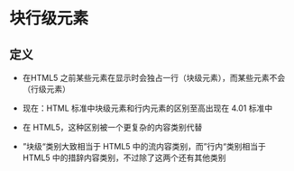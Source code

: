 # 块行级元素

## 定义

+ 在HTML5 之前某些元素在显示时会独占一行（块级元素），而某些元素不会（行级元素）

+ 现在：HTML 标准中块级元素和行内元素的区别至高出现在 4.01 标准中
+ 在 HTML5，这种区别被一个更复杂的内容类别代替
+ ”块级“类别大致相当于 HTML5 中的流内容类别，而”行内“类别相当于 HTML5 中的措辞内容类别，不过除了这两个还有其他类别
